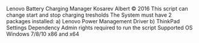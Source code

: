 Lenovo Battery Charging Manager
Kosarev Albert © 2016
This script can change start and stop charging tresholds
The System must have 2 packages installed: 
  a) Lenovo Power Management Driver
  b) ThinkPad Settings Dependency
Admin rights required to run the script
Supported OS Windows 7/8/10 x86 and x64
